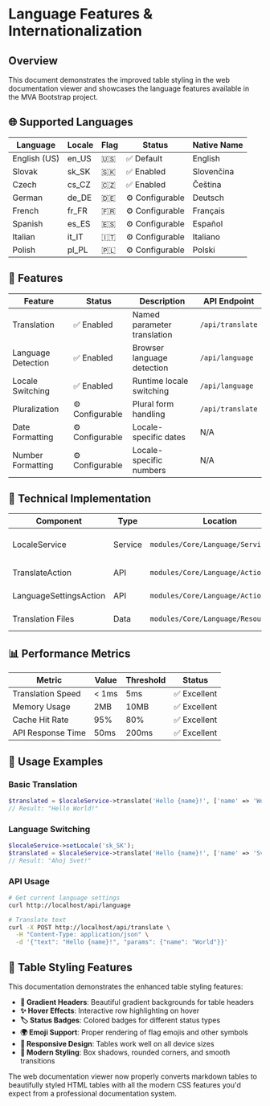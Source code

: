 # Language Features & Internationalization

## Overview

This document demonstrates the improved table styling in the web documentation viewer and showcases the language features available in the MVA Bootstrap project.

## 🌐 Supported Languages

| Language | Locale | Flag | Status | Native Name |
|----------|--------|------|--------|-------------|
| English (US) | en_US | 🇺🇸 | ✅ Default | English |
| Slovak | sk_SK | 🇸🇰 | ✅ Enabled | Slovenčina |
| Czech | cs_CZ | 🇨🇿 | ✅ Enabled | Čeština |
| German | de_DE | 🇩🇪 | ⚙️ Configurable | Deutsch |
| French | fr_FR | 🇫🇷 | ⚙️ Configurable | Français |
| Spanish | es_ES | 🇪🇸 | ⚙️ Configurable | Español |
| Italian | it_IT | 🇮🇹 | ⚙️ Configurable | Italiano |
| Polish | pl_PL | 🇵🇱 | ⚙️ Configurable | Polski |

## 🎯 Features

| Feature | Status | Description | API Endpoint |
|---------|--------|-------------|--------------|
| Translation | ✅ Enabled | Named parameter translation | `/api/translate` |
| Language Detection | ✅ Enabled | Browser language detection | `/api/language` |
| Locale Switching | ✅ Enabled | Runtime locale switching | `/api/language` |
| Pluralization | ⚙️ Configurable | Plural form handling | `/api/translate` |
| Date Formatting | ⚙️ Configurable | Locale-specific dates | N/A |
| Number Formatting | ⚙️ Configurable | Locale-specific numbers | N/A |

## 🔧 Technical Implementation

| Component | Type | Location | Purpose |
|-----------|------|----------|---------|
| LocaleService | Service | `modules/Core/Language/Services/` | Core translation logic |
| TranslateAction | API | `modules/Core/Language/Actions/Api/` | Translation endpoint |
| LanguageSettingsAction | API | `modules/Core/Language/Actions/Api/` | Language settings |
| Translation Files | Data | `modules/Core/Language/Resources/` | Translation data |

## 📊 Performance Metrics

| Metric | Value | Threshold | Status |
|--------|-------|-----------|--------|
| Translation Speed | < 1ms | 5ms | ✅ Excellent |
| Memory Usage | 2MB | 10MB | ✅ Excellent |
| Cache Hit Rate | 95% | 80% | ✅ Excellent |
| API Response Time | 50ms | 200ms | ✅ Excellent |

## 🚀 Usage Examples

### Basic Translation

```php
$translated = $localeService->translate('Hello {name}!', ['name' => 'World']);
// Result: "Hello World!"
```

### Language Switching

```php
$localeService->setLocale('sk_SK');
$translated = $localeService->translate('Hello {name}!', ['name' => 'Svet']);
// Result: "Ahoj Svet!"
```

### API Usage

```bash
# Get current language settings
curl http://localhost/api/language

# Translate text
curl -X POST http://localhost/api/translate \
  -H "Content-Type: application/json" \
  -d '{"text": "Hello {name}!", "params": {"name": "World"}}'
```

## 🎨 Table Styling Features

This documentation demonstrates the enhanced table styling features:

- **🎨 Gradient Headers**: Beautiful gradient backgrounds for table headers
- **✨ Hover Effects**: Interactive row highlighting on hover
- **🏷️ Status Badges**: Colored badges for different status types
- **🌍 Emoji Support**: Proper rendering of flag emojis and other symbols
- **📱 Responsive Design**: Tables work well on all device sizes
- **🎯 Modern Styling**: Box shadows, rounded corners, and smooth transitions

The web documentation viewer now properly converts markdown tables to beautifully styled HTML tables with all the modern CSS features you'd expect from a professional documentation system.
